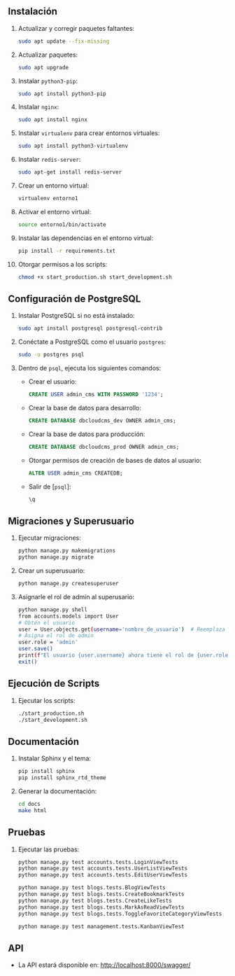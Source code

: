 ## Instalación

1. Actualizar y corregir paquetes faltantes:
    ```sh
    sudo apt update --fix-missing
    ```

2. Actualizar paquetes:
    ```sh
    sudo apt upgrade
    ```

3. Instalar `python3-pip`:
    ```sh
    sudo apt install python3-pip
    ```

4. Instalar `nginx`:
    ```sh
    sudo apt install nginx
    ```

5. Instalar `virtualenv` para crear entornos virtuales:
    ```sh
    sudo apt install python3-virtualenv
    ```

6. Instalar `redis-server`:
    ```sh
    sudo apt-get install redis-server
    ```

7. Crear un entorno virtual:
    ```sh
    virtualenv entorno1
    ```

8. Activar el entorno virtual:
    ```sh
    source entorno1/bin/activate
    ```

9. Instalar las dependencias en el entorno virtual:
    ```sh
    pip install -r requirements.txt
    ```

10. Otorgar permisos a los scripts:
    ```sh
    chmod +x start_production.sh start_development.sh
    ```

## Configuración de PostgreSQL

1. Instalar PostgreSQL si no está instalado:
    ```sh
    sudo apt install postgresql postgresql-contrib
    ```

2. Conéctate a PostgreSQL como el usuario `postgres`:
    ```sh
    sudo -u postgres psql
    ```

3. Dentro de `psql`, ejecuta los siguientes comandos:

    - Crear el usuario:
        ```sql
        CREATE USER admin_cms WITH PASSWORD '1234';
        ```

    - Crear la base de datos para desarrollo:
        ```sql
        CREATE DATABASE dbcloudcms_dev OWNER admin_cms;
        ```

    - Crear la base de datos para producción:
        ```sql
        CREATE DATABASE dbcloudcms_prod OWNER admin_cms;
        ```

    - Otorgar permisos de creación de bases de datos al usuario:
        ```sql
        ALTER USER admin_cms CREATEDB;
        ```

    - Salir de [`psql`]:
        ```sh
        \q
        ```

## Migraciones y Superusuario

1. Ejecutar migraciones:
    ```sh
    python manage.py makemigrations
    python manage.py migrate
    ```

2. Crear un superusuario:
    ```sh
    python manage.py createsuperuser
    ```

3. Asignarle el rol de admin al superusario:
    ```sh
    python manage.py shell
    from accounts.models import User
    # Obtén el usuario
    user = User.objects.get(username='nombre_de_usuario')  # Reemplaza 'nombre_de_usuario' con el nombre de usuario real
    # Asigna el rol de admin
    user.role = 'admin'
    user.save()
    print(f"El usuario {user.username} ahora tiene el rol de {user.role}.")
    exit()
    ```


## Ejecución de Scripts

1. Ejecutar los scripts:
    ```sh
    ./start_production.sh
    ./start_development.sh
    ```

## Documentación

1. Instalar Sphinx y el tema:
    ```sh
    pip install sphinx
    pip install sphinx_rtd_theme
    ```

2. Generar la documentación:
    ```sh
    cd docs
    make html
    ```

## Pruebas

1. Ejecutar las pruebas:
    ```sh
    python manage.py test accounts.tests.LoginViewTests
    python manage.py test accounts.tests.UserListViewTests
    python manage.py test accounts.tests.EditUserViewTests

    python manage.py test blogs.tests.BlogViewTests
    python manage.py test blogs.tests.CreateBookmarkTests
    python manage.py test blogs.tests.CreateLikeTests
    python manage.py test blogs.tests.MarkAsReadViewTests
    python manage.py test blogs.tests.ToggleFavoriteCategoryViewTests

    python manage.py test management.tests.KanbanViewTest
    ```

## API

- La API estará disponible en: [http://localhost:8000/swagger/](http://localhost:8000/swagger/)